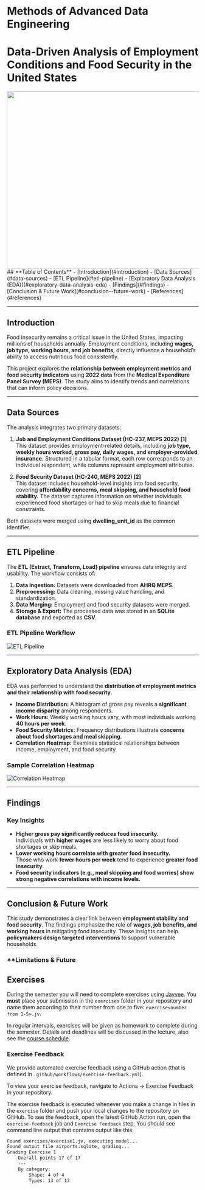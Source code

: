 # Methods of Advanced Data Engineering 
# **Data-Driven Analysis of Employment Conditions and Food Security in the United States**

<img src="https://raw.githubusercontent.com/snsamia/MADE-WIN2024/main/images/flag.jpg" width="800" height="466">
## **Table of Contents**
- [Introduction](#introduction)
- [Data Sources](#data-sources)
- [ETL Pipeline](#etl-pipeline)
- [Exploratory Data Analysis (EDA)](#exploratory-data-analysis-eda)
- [Findings](#findings)
- [Conclusion & Future Work](#conclusion--future-work)
- [References](#references)

---

## **Introduction**
Food insecurity remains a critical issue in the United States, impacting millions of households annually. Employment conditions, including **wages, job type, working hours, and job benefits**, directly influence a household’s ability to access nutritious food consistently. 

This project explores the **relationship between employment metrics and food security indicators** using **2022 data** from the **Medical Expenditure Panel Survey (MEPS)**. The study aims to identify trends and correlations that can inform policy decisions.

---

## **Data Sources**
The analysis integrates two primary datasets:

1. **Job and Employment Conditions Dataset (HC-237, MEPS 2022) [1]**  
   This dataset provides employment-related details, including **job type, weekly hours worked, gross pay, daily wages, and employer-provided insurance.** Structured in a tabular format, each row corresponds to an individual respondent, while columns represent employment attributes.

2. **Food Security Dataset (HC-240, MEPS 2022) [2]**  
   This dataset includes household-level insights into food security, covering **affordability concerns, meal skipping, and household food stability.** The dataset captures information on whether individuals experienced food shortages or had to skip meals due to financial constraints.

Both datasets were merged using **dwelling\_unit\_id** as the common identifier.

---

## **ETL Pipeline**
The **ETL (Extract, Transform, Load) pipeline** ensures data integrity and usability. The workflow consists of:

1. **Data Ingestion:** Datasets were downloaded from **AHRQ MEPS**.
2. **Preprocessing:** Data cleaning, missing value handling, and standardization.
3. **Data Merging:** Employment and food security datasets were merged.
4. **Storage & Export:** The processed data was stored in an **SQLite database** and exported as **CSV**.

### **ETL Pipeline Workflow**
![ETL Pipeline](images/etl.png)

---

## **Exploratory Data Analysis (EDA)**
EDA was performed to understand the **distribution of employment metrics and their relationship with food security**.

- **Income Distribution:** A histogram of gross pay reveals a **significant income disparity** among respondents.
- **Work Hours:** Weekly working hours vary, with most individuals working **40 hours per week**.
- **Food Security Metrics:** Frequency distributions illustrate **concerns about food shortages and meal skipping**.
- **Correlation Heatmap:** Examines statistical relationships between income, employment, and food security.

### **Sample Correlation Heatmap**
![Correlation Heatmap](images/7.png)

---

## **Findings**
### **Key Insights**
- **Higher gross pay significantly reduces food insecurity.**  
  Individuals with **higher wages** are less likely to worry about food shortages or skip meals.
- **Lower working hours correlate with greater food insecurity.**  
  Those who work **fewer hours per week** tend to experience **greater food insecurity**.
- **Food security indicators (e.g., meal skipping and food worries) show strong negative correlations with income levels.**

---

## **Conclusion & Future Work**
This study demonstrates a clear link between **employment stability and food security**. The findings emphasize the role of **wages, job benefits, and working hours** in mitigating food insecurity. These insights can help **policymakers design targeted interventions** to support vulnerable households.

### **Limitations & Future


## Exercises
During the semester you will need to complete exercises using [Jayvee](https://github.com/jvalue/jayvee). You **must** place your submission in the `exercises` folder in your repository and name them according to their number from one to five: `exercise<number from 1-5>.jv`.

In regular intervals, exercises will be given as homework to complete during the semester. Details and deadlines will be discussed in the lecture, also see the [course schedule](https://made.uni1.de/).

### Exercise Feedback
We provide automated exercise feedback using a GitHub action (that is defined in `.github/workflows/exercise-feedback.yml`). 

To view your exercise feedback, navigate to Actions → Exercise Feedback in your repository.

The exercise feedback is executed whenever you make a change in files in the `exercise` folder and push your local changes to the repository on GitHub. To see the feedback, open the latest GitHub Action run, open the `exercise-feedback` job and `Exercise Feedback` step. You should see command line output that contains output like this:

```sh
Found exercises/exercise1.jv, executing model...
Found output file airports.sqlite, grading...
Grading Exercise 1
	Overall points 17 of 17
	---
	By category:
		Shape: 4 of 4
		Types: 13 of 13
```
